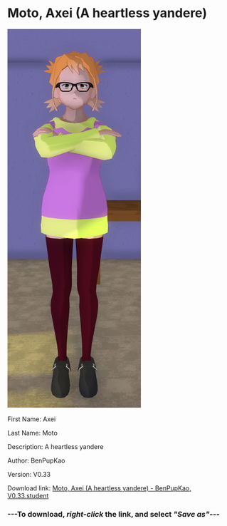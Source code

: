 # Moto, Axei (A heartless yandere)

<img src = "https://raw.githubusercontent.com/Arbiter1223/Daigaku-Gurashi-Custom-Students/master/Students/Files/Moto%2C%20Axei%20(A%20heartless%20yandere).png">

First Name: Axei

Last Name: Moto

Description: A heartless yandere

Author: BenPupKao

Version: V0.33

Download link: <a href="https://raw.githubusercontent.com/Arbiter1223/Daigaku-Gurashi-Custom-Students/master/Students/Files/Moto%2C%20Axei%20(A%20heartless%20yandere)%20-%20BenPupKao%2C%20V0.33.student">Moto, Axei (A heartless yandere) - BenPupKao, V0.33.student</a>

### ---**To download, _right-click_ the link, and select _"Save as"_**---
